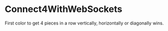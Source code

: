 # Connect4WithWebSockets
First color to get 4 pieces in a row vertically, horizontally or diagonally wins.
